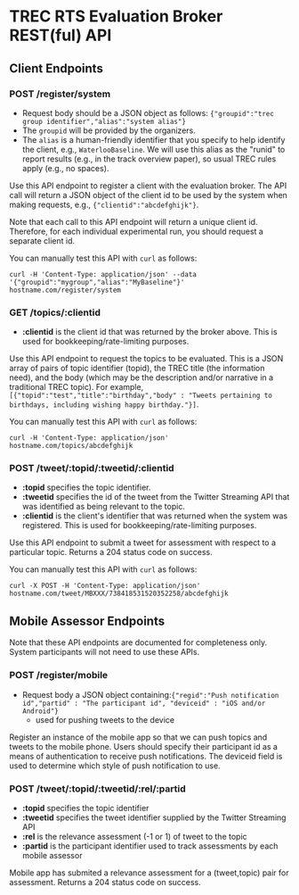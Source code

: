 # TREC RTS Evaluation Broker REST(ful) API

## Client Endpoints

### POST /register/system

- Request body should be a JSON object as follows: `{"groupid":"trec group identifier","alias":"system alias"}`
- The `groupid` will be provided by the organizers.
- The `alias` is a human-friendly identifier that you specify to help identify the client, e.g., `WaterlooBaseline`. We will use this alias as the "runid" to report results (e.g., in the track overview paper), so usual TREC rules apply (e.g., no spaces).

Use this API endpoint to register a client with the evaluation broker.
The API call will return a JSON object of the client id to be used by the system when making requests, e.g., `{"clientid":"abcdefghijk"}`.

Note that each call to this API endpoint will return a unique client id. Therefore, for each individual experimental run, you should request a separate client id.

You can manually test this API with `curl` as follows:

```
curl -H 'Content-Type: application/json' --data '{"groupid":"mygroup","alias":"MyBaseline"}' hostname.com/register/system
```

### GET /topics/:clientid

- **:clientid** is the client id that was returned by the broker above. This is used for bookkeeping/rate-limiting purposes.

Use this API endpoint to request the topics to be evaluated.
This is a JSON array of pairs of topic identifier (topid), the 
TREC title (the information need), and the body (which may be the description and/or narrative in a traditional TREC topic).
For example, `[{"topid":"test","title":"birthday","body" : "Tweets pertaining to birthdays, including wishing happy birthday."}]`.

You can manually test this API with `curl` as follows:

```
curl -H 'Content-Type: application/json' hostname.com/topics/abcdefghijk
```

### POST /tweet/:topid/:tweetid/:clientid

- **:topid** specifies the topic identifier.
- **:tweetid** specifies the id of the tweet from the Twitter Streaming API that was identified as being relevant to the topic.
- **:clientid** is the client's identifier that was returned when the system was registered. This is used for bookkeeping/rate-limiting purposes.

Use this API endpoint to submit a tweet for assessment with respect to a particular topic. Returns a 204 status code on success.

You can manually test this API with `curl` as follows:

```
curl -X POST -H 'Content-Type: application/json' hostname.com/tweet/MBXXX/738418531520352258/abcdefghijk
```

## Mobile Assessor Endpoints

Note that these API endpoints are documented for completeness only. System participants will not need to use these APIs.

### POST /register/mobile
  - Request body a JSON object containing:`{"regid":"Push notification id","partid" : "The participant id", "deviceid" : "iOS and/or Android"}`
    + used for pushing tweets to the device

Register an instance of the mobile app so that we can push topics and tweets to the mobile phone.
Users should specify their participant id as a means of authentication to receive push notifications. 
The deviceid field is used to determine which style of push notification to use.

### POST /tweet/:topid/:tweetid/:rel/:partid
  - **:topid** specifies the topic identifier
  - **:tweetid** specifies the tweet identifier supplied by the Twitter Streaming API 
  - **:rel** is the relevance assessment (-1 or 1) of tweet to the topic
  - **:partid** is the participant identifier used to track assessments by each mobile assessor

Mobile app has submited a relevance assessment for a (tweet,topic) pair for assessment. 
Returns a 204 status code on success.

